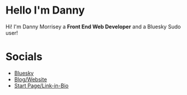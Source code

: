 # Hello I'm Danny

Hi! I'm Danny Morrisey a **Front End Web Developer** and a Bluesky Sudo user!


# Socials

-  [Bluesky](http://bsky.app/profile/madebydanny.uk)
- [Blog/Website](http://blog.madebydanny.uk)
- [Start Page/Link-in-Bio](http://danielmorrisey.start.page)

